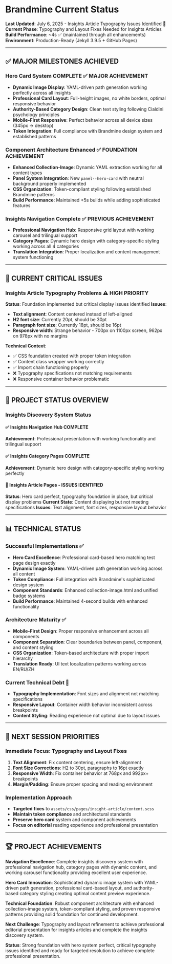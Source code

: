 # Brandmine Current Status
**Last Updated**: July 6, 2025 - Insights Article Typography Issues Identified 🚨
**Current Phase**: Typography and Layout Fixes Needed for Insights Articles
**Build Performance**: ~4s ✅ (maintained through all enhancements)
**Environment**: Production-Ready (Jekyll 3.9.5 + GitHub Pages)

---

## ✅ MAJOR MILESTONES ACHIEVED

### Hero Card System COMPLETE ✅ **MAJOR ACHIEVEMENT**
- **Dynamic Image Display**: YAML-driven path generation working perfectly across all insights
- **Professional Card Layout**: Full-height images, no white borders, optimal responsive behavior
- **Authority-Based Category Design**: Clean text styling following Cialdini psychology principles
- **Mobile-First Responsive**: Perfect behavior across all device sizes (345px → desktop)
- **Token Integration**: Full compliance with Brandmine design system and established patterns

### Component Architecture Enhanced ✅ **FOUNDATION ACHIEVEMENT**
- **Enhanced Collection-Image**: Dynamic YAML extraction working for all content types
- **Panel System Integration**: New `panel--hero-card` with neutral background properly implemented
- **CSS Organization**: Token-compliant styling following established Brandmine patterns
- **Build Performance**: Maintained <5s builds while adding sophisticated features

### Insights Navigation Complete ✅ **PREVIOUS ACHIEVEMENT**
- **Professional Navigation Hub**: Responsive grid layout with working carousel and trilingual support
- **Category Pages**: Dynamic hero design with category-specific styling working across all 4 categories
- **Translation Integration**: Proper localization and content management system functioning

---

## 🚨 CURRENT CRITICAL ISSUES

### **Insights Article Typography Problems** ⚠️ **HIGH PRIORITY**
**Status**: Foundation implemented but critical display issues identified
**Issues**:
- **Text alignment**: Content centered instead of left-aligned
- **H2 font size**: Currently 20pt, should be 30pt
- **Paragraph font size**: Currently 18pt, should be 16pt
- **Responsive width**: Strange behavior - 700px on 1100px screen, 962px on 978px with no margins

**Technical Context**:
- ✅ CSS foundation created with proper token integration
- ✅ Content class wrapper working correctly
- ✅ Import chain functioning properly
- ❌ Typography specifications not matching requirements
- ❌ Responsive container behavior problematic

---

## 🎯 PROJECT STATUS OVERVIEW

### **Insights Discovery System Status**

#### **✅ Insights Navigation Hub COMPLETE**
**Achievement**: Professional presentation with working functionality and trilingual support

#### **✅ Insights Category Pages COMPLETE**
**Achievement**: Dynamic hero design with category-specific styling working perfectly

#### **🚨 Insights Article Pages - ISSUES IDENTIFIED**
**Status**: Hero card perfect, typography foundation in place, but critical display problems
**Current State**: Content displaying but not meeting specifications
**Issues**: Text alignment, font sizes, responsive layout behavior

---

## 📊 TECHNICAL STATUS

### **Successful Implementations** ✅
- **Hero Card Excellence**: Professional card-based hero matching test page design exactly
- **Dynamic Image System**: YAML-driven path generation working across all content
- **Token Compliance**: Full integration with Brandmine's sophisticated design system
- **Component Standards**: Enhanced collection-image.html and unified badge systems
- **Build Performance**: Maintained 4-second builds with enhanced functionality

### **Architecture Maturity** ✅
- **Mobile-First Design**: Proper responsive enhancement across all components
- **Component Separation**: Clear boundaries between panel, component, and content styling
- **CSS Organization**: Token-based architecture with proper import hierarchy
- **Translation Ready**: UI text localization patterns working across EN/RU/ZH

### **Current Technical Debt** 🚨
- **Typography Implementation**: Font sizes and alignment not matching specifications
- **Responsive Layout**: Container width behavior inconsistent across breakpoints
- **Content Styling**: Reading experience not optimal due to layout issues

---

## 🎯 NEXT SESSION PRIORITIES

### **Immediate Focus: Typography and Layout Fixes**
1. **Text Alignment**: Fix content centering, ensure left-alignment
2. **Font Size Corrections**: H2 to 30pt, paragraphs to 16pt exactly
3. **Responsive Width**: Fix container behavior at 768px and 992px+ breakpoints
4. **Margin/Padding**: Ensure proper spacing and reading environment

### **Implementation Approach**
- **Targeted fixes** to `assets/css/pages/insight-article/content.scss`
- **Maintain token compliance** and architectural standards
- **Preserve hero card** system and component achievements
- **Focus on editorial** reading experience and professional presentation

---

## 🏆 PROJECT ACHIEVEMENTS

**Navigation Excellence**: Complete insights discovery system with professional navigation hub, category pages with dynamic content, and working carousel functionality providing excellent user experience.

**Hero Card Innovation**: Sophisticated dynamic image system with YAML-driven path generation, professional card-based layout, and authority-based category styling creating optimal content preview experience.

**Technical Foundation**: Robust component architecture with enhanced collection-image system, token-compliant styling, and proven responsive patterns providing solid foundation for continued development.

**Next Challenge**: Typography and layout refinement to achieve professional editorial presentation for insights articles and complete the insights discovery system.

**Status**: Strong foundation with hero system perfect, critical typography issues identified and ready for targeted resolution to achieve complete professional presentation.
